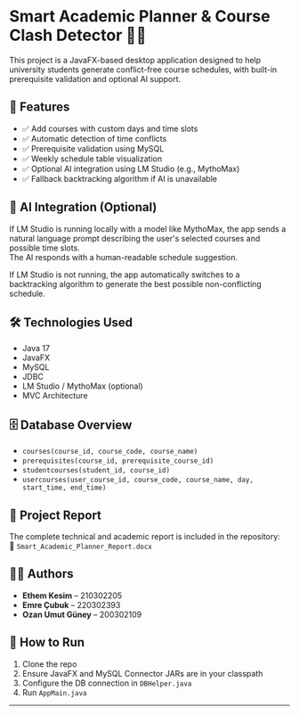 # Smart Academic Planner & Course Clash Detector 🧠📅

This project is a JavaFX-based desktop application designed to help university students generate conflict-free course schedules, with built-in prerequisite validation and optional AI support.

## 🚀 Features

- ✅ Add courses with custom days and time slots  
- ✅ Automatic detection of time conflicts  
- ✅ Prerequisite validation using MySQL  
- ✅ Weekly schedule table visualization  
- ✅ Optional AI integration using LM Studio (e.g., MythoMax)  
- ✅ Fallback backtracking algorithm if AI is unavailable   

## 🧠 AI Integration (Optional)

If LM Studio is running locally with a model like MythoMax, the app sends a natural language prompt describing the user's selected courses and possible time slots.  
The AI responds with a human-readable schedule suggestion.

If LM Studio is not running, the app automatically switches to a backtracking algorithm to generate the best possible non-conflicting schedule.

## 🛠️ Technologies Used

- Java 17  
- JavaFX  
- MySQL  
- JDBC  
- LM Studio / MythoMax (optional)  
- MVC Architecture  

## 🗄️ Database Overview

- `courses(course_id, course_code, course_name)`  
- `prerequisites(course_id, prerequisite_course_id)`  
- `studentcourses(student_id, course_id)`  
- `usercourses(user_course_id, course_code, course_name, day, start_time, end_time)`  

## 📄 Project Report

The complete technical and academic report is included in the repository:  
📎 `Smart_Academic_Planner_Report.docx`

## 👨‍💻 Authors

- **Ethem Kesim** – 210302205  
- **Emre Çubuk** – 220302393  
- **Ozan Umut Güney** – 200302109  

## 🧪 How to Run

1. Clone the repo  
2. Ensure JavaFX and MySQL Connector JARs are in your classpath  
3. Configure the DB connection in `DBHelper.java`  
4. Run `AppMain.java`

---

